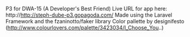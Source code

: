 P3 for DWA-15 (A Developer's Best Friend)
Live URL for app here: http://http://steph-dube-p3.gopagoda.com/
Made using the Laravel Framework and the fzaninotto/faker library
Color pallette by designifesto (http://www.colourlovers.com/palette/3423034/I_Choose_You..)